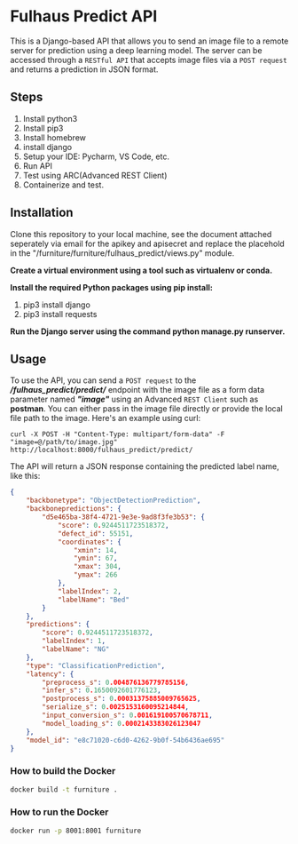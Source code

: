 # Fulhaus Predict API
This is a Django-based API that allows you to send an image file to a remote server for prediction using a deep learning model. The server can be accessed through a ```RESTful API``` that accepts image files via a ```POST request``` and returns a prediction in JSON format.


## Steps
1. Install python3
2. Install pip3
3. Install homebrew
4. install django
5. Setup your IDE: Pycharm, VS Code, etc.
6. Run API
7. Test using ARC(Advanced REST Client)
8. Containerize and test.

## Installation
Clone this repository to your local machine, see the document attached seperately via email for the apikey and apisecret and replace the placehold in the "/furniture/furniture/fulhaus_predict/views.py" module.

**Create a virtual environment using a tool such as virtualenv or conda.**

**Install the required Python packages using pip install:**
1. pip3 install django
2. pip3 install requests

**Run the Django server using the command python manage.py runserver.**

## Usage
To use the API, you can send a ```POST request``` to the ***/fulhaus_predict/predict/*** endpoint with the image file as a form data parameter named ***"image"*** using an Advanced ```REST Client``` such as **postman**. You can either pass in the image file directly or provide the local file path to the image. Here's an example using curl:

```
curl -X POST -H "Content-Type: multipart/form-data" -F "image=@/path/to/image.jpg" http://localhost:8000/fulhaus_predict/predict/
```
The API will return a JSON response containing the predicted label name, like this:
```json
{
    "backbonetype": "ObjectDetectionPrediction",
    "backbonepredictions": {
        "d5e465ba-38f4-4721-9e3e-9ad8f3fe3b53": {
            "score": 0.9244511723518372,
            "defect_id": 55151,
            "coordinates": {
                "xmin": 14,
                "ymin": 67,
                "xmax": 304,
                "ymax": 266
            },
            "labelIndex": 2,
            "labelName": "Bed"
        }
    },
    "predictions": {
        "score": 0.9244511723518372,
        "labelIndex": 1,
        "labelName": "NG"
    },
    "type": "ClassificationPrediction",
    "latency": {
        "preprocess_s": 0.004876136779785156,
        "infer_s": 0.1650092601776123,
        "postprocess_s": 0.00031375885009765625,
        "serialize_s": 0.0025153160095214844,
        "input_conversion_s": 0.001619100570678711,
        "model_loading_s": 0.0002143383026123047
    },
    "model_id": "e8c71020-c6d0-4262-9b0f-54b6436ae695"
}
```
### How to build the Docker
```bash
docker build -t furniture .
```

### How to run the Docker
```bash
docker run -p 8001:8001 furniture
```
